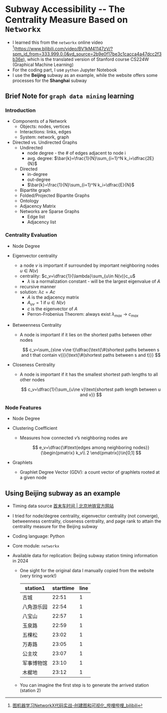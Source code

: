 # Subway Accessibility -- The Centrality Measure Based on `Networkx`

- I learned this from the `networkx` online video [^1](https://www.bilibili.com/video/BV1kM41147zV/?spm_id_from=333.999.0.0&vd_source=2b9e0f17be3c1cacca4a47dcc2f3b36e), which is the translated version of Stanford course CS224W (Graphical Machine Learning)
- For the coding part, I use `python` Jupyter Notebook
- I use the **Beijing** subway as an example, while the website offers some processes for the **Shanghai** subway

## Brief Note for `graph data mining` learning

### Introduction

- Components of a Network
  - Objects: nodes, vertices
  - Interactions: links, edges
  - System: network, graph
- Directed vs. Undirected Graphs
  - Undirected
    - node degree - the # of edges adjacent to node i
    - avg. degree: $\bar{k}=\frac{1}{N}\sum_{i=1}^N k_i=\dfrac{2E}{N}$
  - Directed
    - in-degree
    - out-degree
    - $\bar{k}=\frac{1}{N}\sum_{i=1}^N k_i=\dfrac{E}{N}$
  - Bipartite graph
  - Folded/Projected Bipartite Graphs
  - Ontology
  - Adjacency Matrix
  - Networks are Sparse Graphs
    - Edge list
    - Adjacency list

### Centrality Evaluation

- Node Degree

- Eigenvector centrality

  - a node $v$ is important if surrounded by important neighboring nodes $u\in N(v)$
  - centrality: $c_v=\dfrac{1}{\lambda}\sum_{u\in N(v)}c_u$
    - $\lambda$ is a normalization constant - will be the largest eigenvalue of $A$
  - recursive manner
  - solution: $\lambda c=Ac$
    - $A$ is the adjacency matrix
    - $A_{uv} =1$  if $u\in N(v)$
    - $c$ is the eigenvector of $A$
    - Perron-Frobenius Theorem: always exist $\lambda_{max}$ → $c_{max}$

- Betweenness Centrality

  - A node is important if it lies on the shortest paths between other nodes

    $$
    c_v=\sum_{s\ne v\ne t}\dfrac{\text{\#(shortest paths between s and t that contain v)}}{\text{\#(shortest paths between s and t)}}
    $$

- Closeness Centrality

  - A node is important if it has the smallest shortest path lengths to all other nodes

    $$
    c_v=\dfrac{1}{\sum_{u\ne v}\text{shortest path length between u and v}}
    $$

### Node Features

- Node Degree

- Clustering Coefficient

  - Measures how connected $v$’s neighboring nodes are

    $$
    e_v=\dfrac{\#\text{edges among neighboring nodes}}{\begin{pmatrix} k_v\\ 2 \end{pmatrix}}\in[0,1]
    $$

- Graphlets

  - Graphlet Degree Vector (GDV): a count vector of graphlets rooted at a given node

## Using Beijing subway as an example

- Timing data source [首末车时间 | 北京地铁官方网站](https://www.bjsubway.com/station/smcsj/)
- I tried for node/degree centrality, eigenvector centrality (not converge), betweenness centrality, closeness centrality, and page rank to attain the centrality measure for the Beijing subway

- Coding language: Python

- Core module: `networkx`

- Available data for replication: Beijing subway station timing information in 2024

  - One sight for the original data I manually copied from the website (very tiring work!)

    | station1   | starttime | line |
    | ---------- | --------- | ---- |
    | 古城       | 22:51     | 1    |
    | 八角游乐园 | 22:54     | 1    |
    | 八宝山     | 22:57     | 1    |
    | 玉泉路     | 22:59     | 1    |
    | 五棵松     | 23:02     | 1    |
    | 万寿路     | 23:05     | 1    |
    | 公主坟     | 23:07     | 1    |
    | 军事博物馆 | 23:10     | 1    |
    | 木樨地     | 23:12     | 1    |

  - You can imagine the first step is to generate the arrived station (station 2)

[^1]: [图机器学习NetworkX代码实战-创建图和可视化_哔哩哔哩_bilibili](https://www.bilibili.com/video/BV1kM41147zV/?spm_id_from=333.999.0.0&vd_source=2b9e0f17be3c1cacca4a47dcc2f3b36e)
